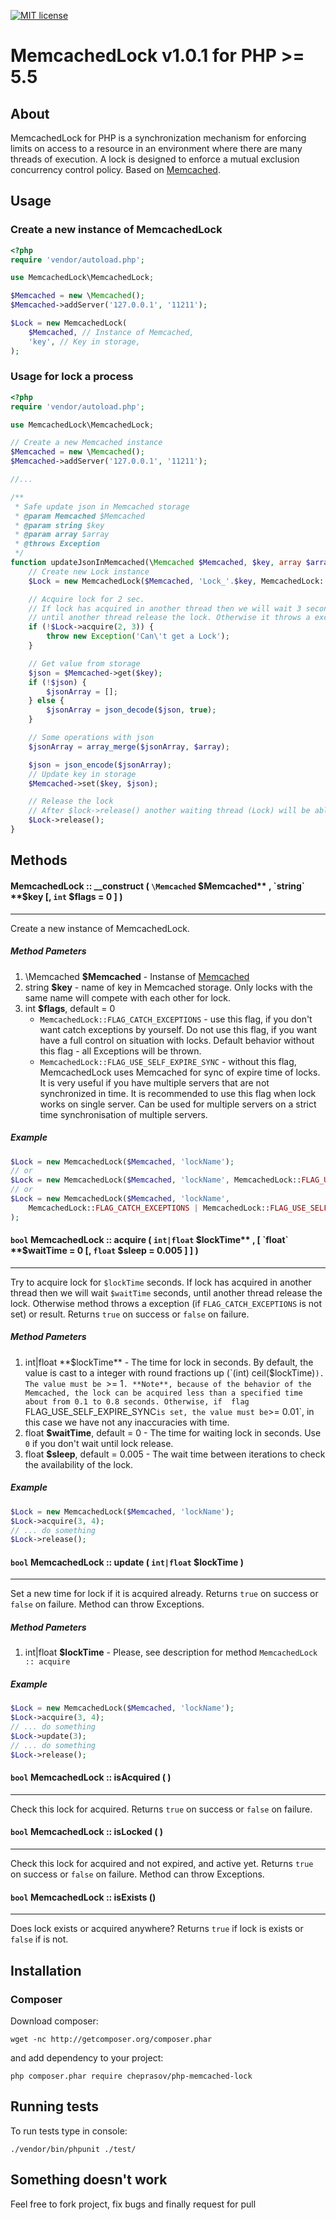 [![MIT license](http://img.shields.io/badge/license-MIT-brightgreen.svg)](http://opensource.org/licenses/MIT)

# MemcachedLock v1.0.1 for PHP >= 5.5

## About
MemcachedLock for PHP is a synchronization mechanism for enforcing limits on access to a resource in an environment where there are many threads of execution. A lock is designed to enforce a mutual exclusion concurrency control policy. Based on [Memcached](http://php.net/manual/en/book.memcached.php).

## Usage

### Create a new instance of MemcachedLock

```php
<?php
require 'vendor/autoload.php';

use MemcachedLock\MemcachedLock;

$Memcached = new \Memcached();
$Memcached->addServer('127.0.0.1', '11211');

$Lock = new MemcachedLock(
    $Memcached, // Instance of Memcached,
    'key', // Key in storage,
);
```

### Usage for lock a process

```php
<?php
require 'vendor/autoload.php';

use MemcachedLock\MemcachedLock;

// Create a new Memcached instance
$Memcached = new \Memcached();
$Memcached->addServer('127.0.0.1', '11211');

//...

/**
 * Safe update json in Memcached storage
 * @param Memcached $Memcached
 * @param string $key
 * @param array $array
 * @throws Exception
 */
function updateJsonInMemcached(\Memcached $Memcached, $key, array $array) {
    // Create new Lock instance
    $Lock = new MemcachedLock($Memcached, 'Lock_'.$key, MemcachedLock::FLAG_CATCH_EXCEPTIONS);

    // Acquire lock for 2 sec.
    // If lock has acquired in another thread then we will wait 3 second,
    // until another thread release the lock. Otherwise it throws a exception.
    if (!$Lock->acquire(2, 3)) {
        throw new Exception('Can\'t get a Lock');
    }

    // Get value from storage
    $json = $Memcached->get($key);
    if (!$json) {
        $jsonArray = [];
    } else {
        $jsonArray = json_decode($json, true);
    }

    // Some operations with json
    $jsonArray = array_merge($jsonArray, $array);

    $json = json_encode($jsonArray);
    // Update key in storage
    $Memcached->set($key, $json);

    // Release the lock
    // After $lock->release() another waiting thread (Lock) will be able to update json in storage
    $Lock->release();
}

```

## Methods

#### MemcachedLock :: __construct ( `\Memcached` **$Memcached** , `string` **$key** [, `int` **$flags** = 0 ] )
---
Create a new instance of MemcachedLock.

##### Method Pameters

1. \Memcached **$Memcached** - Instanse of [Memcached](http://php.net/manual/en/book.memcached.php) 
2. string **$key** - name of key in Memcached storage. Only locks with the same name will compete with each other for lock.
3. int **$flags**, default = 0
   * `MemcachedLock::FLAG_CATCH_EXCEPTIONS` - use this flag, if you don't want catch exceptions by yourself. Do not use this flag, if you want have a full control on situation with locks. Default behavior without this flag - all Exceptions will be thrown.
   * `MemcachedLock::FLAG_USE_SELF_EXPIRE_SYNC` - without this flag, MemcachedLock uses Memcached for sync of expire time of locks. It is very useful if you have multiple servers that are not synchronized in time. It is recommended to use this flag when lock works on single server. Can be used for multiple servers on a strict time synchronisation of multiple servers.

##### Example

```php
$Lock = new MemcachedLock($Memcached, 'lockName');
// or
$Lock = new MemcachedLock($Memcached, 'lockName', MemcachedLock::FLAG_USE_SELF_EXPIRE_SYNC);
// or
$Lock = new MemcachedLock($Memcached, 'lockName',
    MemcachedLock::FLAG_CATCH_EXCEPTIONS | MemcachedLock::FLAG_USE_SELF_EXPIRE_SYNC
);

```

#### `bool` MemcachedLock :: acquire ( `int|float` **$lockTime** , [ `float` **$waitTime** = 0 [, `float` **$sleep** = 0.005 ] ] )
---
Try to acquire lock for `$lockTime` seconds.
If lock has acquired in another thread then we will wait `$waitTime` seconds, until another thread release the lock.
Otherwise method throws a exception (if `FLAG_CATCH_EXCEPTIONS` is not set) or result.
Returns `true` on success or `false` on failure.

##### Method Pameters

1. int|float **$lockTime** - The time for lock in seconds. By default, the value is cast to a integer with round fractions up (`(int) ceil($lockTime)`). The value must be `>= 1`. **Note**, because of the behavior of the Memcached, the lock can be acquired less than a specified time about from 0.1 to 0.8 seconds. Otherwise, if  flag `FLAG_USE_SELF_EXPIRE_SYNC` is set, the value must be `>= 0.01`, in this case we have not any inaccuracies with time. 
2. float **$waitTime**, default = 0 - The time for waiting lock in seconds. Use `0` if you don't wait until lock release.
3. float **$sleep**, default = 0.005 - The wait time between iterations to check the availability of the lock.

##### Example

```php
$Lock = new MemcachedLock($Memcached, 'lockName');
$Lock->acquire(3, 4);
// ... do something
$Lock->release();
```

#### `bool` MemcachedLock :: update ( `int|float` **$lockTime** )
---
Set a new time for lock if it is acquired already. Returns `true` on success or `false` on failure. Method can throw Exceptions.

##### Method Pameters
1. int|float **$lockTime** - Please, see description for method `MemcachedLock :: acquire`

##### Example

```php
$Lock = new MemcachedLock($Memcached, 'lockName');
$Lock->acquire(3, 4);
// ... do something
$Lock->update(3);
// ... do something
$Lock->release();
```

#### `bool` MemcachedLock :: isAcquired ( )
---
Check this lock for acquired. Returns `true` on success or `false` on failure.

#### `bool` MemcachedLock :: isLocked ( )
---
Check this lock for acquired and not expired, and active yet. Returns `true` on success or `false` on failure. Method can throw Exceptions.

#### `bool` MemcachedLock :: isExists ()
---
Does lock exists or acquired anywhere? Returns `true` if lock is exists or `false` if is not.

## Installation

### Composer

Download composer:

    wget -nc http://getcomposer.org/composer.phar

and add dependency to your project:

    php composer.phar require cheprasov/php-memcached-lock

## Running tests

To run tests type in console:

    ./vendor/bin/phpunit ./test/

## Something doesn't work

Feel free to fork project, fix bugs and finally request for pull
